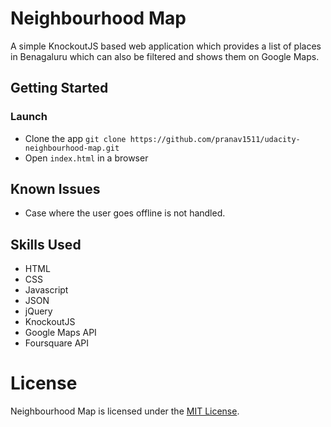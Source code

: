 # Neighbourhood Map
A simple KnockoutJS based web application which provides a list of places in Benagaluru which can also be filtered and shows them on Google Maps.


## Getting Started

### Launch
* Clone the app `git clone https://github.com/pranav1511/udacity-neighbourhood-map.git`
* Open `index.html` in a browser


## Known Issues
* Case where the user goes offline is not handled.


## Skills Used
* HTML
* CSS
* Javascript
* JSON
* jQuery
* KnockoutJS
* Google Maps API
* Foursquare API


# License
Neighbourhood Map is licensed under the [MIT License](https://github.com/pranav1511/udacity-neighbourhood-map/blob/master/LICENSE.txt).